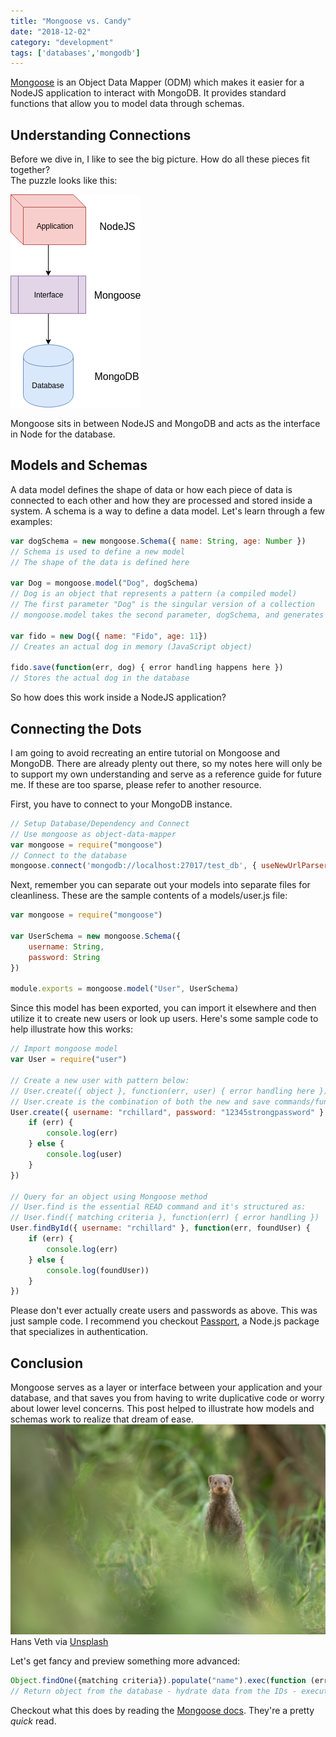 ```yaml
---
title: "Mongoose vs. Candy"
date: "2018-12-02"
category: "development"
tags: ['databases','mongodb']
---
```


[Mongoose](https://www.npmjs.com/package/mongoose) is an Object Data Mapper (ODM) which makes it easier for a NodeJS application to interact with MongoDB.  It provides standard functions that allow you to model data through schemas.  

## Understanding Connections
Before we dive in, I like to see the big picture.  How do all these pieces fit together?  
The puzzle looks like this:

![Application to Interface to Database diagram](node-mongoose-mongodb.png "Application to Interface to Database diagram")

Mongoose sits in between NodeJS and MongoDB and acts as the interface in Node for the database.

## Models and Schemas
A data model defines the shape of data or how each piece of data is connected to each other and how they are processed and stored inside a system.  A schema is a way to define a data model.  Let's learn through a few examples:
```javascript
var dogSchema = new mongoose.Schema({ name: String, age: Number })
// Schema is used to define a new model
// The shape of the data is defined here

var Dog = mongoose.model("Dog", dogSchema)
// Dog is an object that represents a pattern (a compiled model)
// The first parameter "Dog" is the singular version of a collection
// mongoose.model takes the second parameter, dogSchema, and generates methods

var fido = new Dog({ name: "Fido", age: 11})
// Creates an actual dog in memory (JavaScript object)

fido.save(function(err, dog) { error handling happens here })
// Stores the actual dog in the database
```
So how does this work inside a NodeJS application?

## Connecting the Dots
I am going to avoid recreating an entire tutorial on Mongoose and MongoDB.  There are already plenty out there, so my notes here will only be to support my own understanding and serve as a reference guide for future me.  If these are too sparse, please refer to another resource.

First, you have to connect to your MongoDB instance.
```javascript
// Setup Database/Dependency and Connect
// Use mongoose as object-data-mapper
var mongoose = require("mongoose")
// Connect to the database
mongoose.connect('mongodb://localhost:27017/test_db', { useNewUrlParser: true })
```

Next, remember you can separate out your models into separate files for cleanliness.  These are the sample contents of a models/user.js file:
```javascript
var mongoose = require("mongoose")

var UserSchema = new mongoose.Schema({
    username: String,
    password: String
})

module.exports = mongoose.model("User", UserSchema)
```

Since this model has been exported, you can import it elsewhere and then utilize it to create new users or look up users.  Here's some sample code to help illustrate how this works:
```javascript
// Import mongoose model
var User = require("user")

// Create a new user with pattern below:
// User.create({ object }, function(err, user) { error handling here })
// User.create is the combination of both the new and save commands/functions
User.create({ username: "rchillard", password: "12345strongpassword" }, function(err, user) {
    if (err) {
        console.log(err)
    } else {
        console.log(user)
    }
})

// Query for an object using Mongoose method
// User.find is the essential READ command and it's structured as:
// User.find({ matching criteria }, function(err) { error handling })
User.findById({ username: "rchillard" }, function(err, foundUser) {
    if (err) {
        console.log(err)
    } else {
        console.log(foundUser))
    }
})
```
Please don't ever actually create users and passwords as above.  This was just sample code.  I recommend you checkout [Passport](http://www.passportjs.org/), a Node.js package that specializes in authentication.

## Conclusion
Mongoose serves as a layer or interface between your application and your database, and that saves you from having to write duplicative code or worry about lower level concerns.  This post helped to illustrate how models and schemas work to realize that dream of ease.
![Mongoose animal standing in grass](mongoose-in-grass.jpg "Mongoose animal standing in grass")
Hans Veth via [Unsplash](https://unsplash.com/photos/rpusvLxS0oA)

Let's get fancy and preview something more advanced:
```javascript
Object.findOne({matching criteria}).populate("name").exec(function (err, user){ do something })
// Return object from the database - hydrate data from the IDs - execute search with callback
```

Checkout what this does by reading the [Mongoose docs](https://mongoosejs.com/docs/populate.html).  They're a pretty *quick* read.